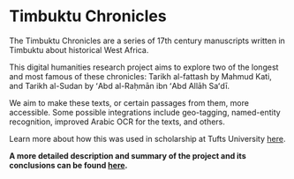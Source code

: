 # Timbuktu Chronicles

The Timbuktu Chronicles are a series of 17th century manuscripts written in Timbuktu about historical West Africa.

This digital humanities research project aims to explore two of the longest and most famous of these chronicles: Tarikh al-fattash by Mahmud Kati, and Tarikh al-Sudan by ʻAbd al-Raḥmān ibn ʻAbd Allāh Saʻdī.

We aim to make these texts, or certain passages from them, more accessible. Some possible integrations include geo-tagging, named-entity recognition, improved Arabic OCR for the texts, and others.

Learn more about how this was used in scholarship at Tufts University [here](https://sites.tufts.edu/perseusupdates/2022/04/01/course-on-arabic-sources-by-west-african-scholars-about-the-mali-and-songhai-empires-digital-humanities-and-a-new-model-of-classical-studies-at-tufts/).

<b>A more detailed description and summary of the project and its conclusions can be found [here](https://github.com/ayahea/TimbuktuChronicles/blob/master/project_summary_%26_conclusions.pdf).</b>
